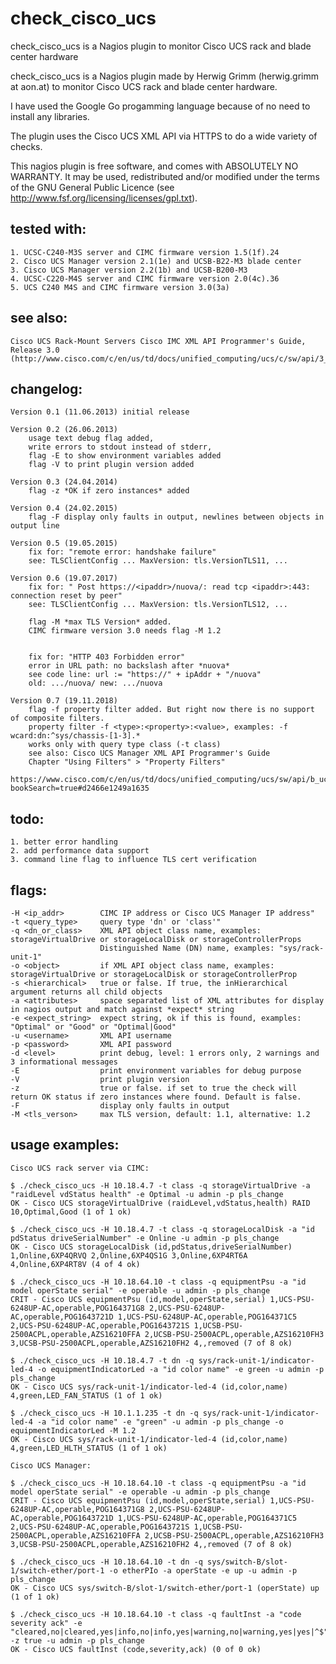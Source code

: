 check_cisco_ucs
===============

check_cisco_ucs is a Nagios plugin to monitor Cisco UCS rack and blade center hardware

 check_cisco_ucs is a Nagios plugin made by Herwig Grimm (herwig.grimm at aon.at)
 to monitor Cisco UCS rack and blade center hardware.

 I have used the Google Go progamming language because of no need to install
 any libraries.

 The plugin uses the Cisco UCS XML API via HTTPS to do a wide variety of checks.


 This nagios plugin is free software, and comes with ABSOLUTELY NO WARRANTY.
 It may be used, redistributed and/or modified under the terms of the GNU
 General Public Licence (see http://www.fsf.org/licensing/licenses/gpl.txt).

tested with:
------------

	1. UCSC-C240-M3S server and CIMC firmware version 1.5(1f).24
	2. Cisco UCS Manager version 2.1(1e) and UCSB-B22-M3 blade center
	3. Cisco UCS Manager version 2.2(1b) and UCSB-B200-M3
	4. UCSC-C220-M4S server and CIMC firmware version 2.0(4c).36
	5. UCS C240 M4S and CIMC firmware version 3.0(3a)

see also:
---------

  	Cisco UCS Rack-Mount Servers Cisco IMC XML API Programmer's Guide, Release 3.0
 	(http://www.cisco.com/c/en/us/td/docs/unified_computing/ucs/c/sw/api/3_0/b_Cisco_IMC_api_301.html)

changelog:
----------

 	Version 0.1 (11.06.2013) initial release

	Version 0.2 (26.06.2013)
		usage text debug flag added,
		write errors to stdout instead of stderr,
		flag -E to show environment variables added
		flag -V to print plugin version added

	Version 0.3 (24.04.2014)
		flag -z *OK if zero instances* added

	Version 0.4 (24.02.2015)
		flag -F display only faults in output, newlines between objects in output line

	Version 0.5 (19.05.2015)
		fix for: "remote error: handshake failure"
		see: TLSClientConfig ... MaxVersion: tls.VersionTLS11, ...

	Version 0.6 (19.07.2017)
		fix for: " Post https://<ipaddr>/nuova/: read tcp <ipaddr>:443: connection reset by peer"
		see: TLSClientConfig ... MaxVersion: tls.VersionTLS12, ...

		flag -M *max TLS Version* added.
		CIMC firmware version 3.0 needs flag -M 1.2


		fix for: "HTTP 403 Forbidden error"
		error in URL path: no backslash after *nuova*
		see code line: url := "https://" + ipAddr + "/nuova"
		old: .../nuova/ new: .../nuova

	Version 0.7 (19.11.2018)
		flag -f property filter added. But right now there is no support of composite filters.
		property filter -f <type>:<property>:<value>, examples: -f wcard:dn:^sys/chassis-[1-3].*
		works only with query type class (-t class)
		see also: Cisco UCS Manager XML API Programmer's Guide
		Chapter "Using Filters" > "Property Filters"
		https://www.cisco.com/c/en/us/td/docs/unified_computing/ucs/sw/api/b_ucs_api_book/b_ucs_api_book_chapter_01.html?bookSearch=true#d2466e1249a1635
		
		
todo:
-----

 	1. better error handling
 	2. add performance data support
 	3. command line flag to influence TLS cert verification

flags:
------

 	-H <ip_addr>		CIMC IP address or Cisco UCS Manager IP address"
 	-t <query_type>		query type 'dn' or 'class'"
 	-q <dn_or_class>	XML API object class name, examples: storageVirtualDrive or storageLocalDisk or storageControllerProps
 						Distinguished Name (DN) name, examples: "sys/rack-unit-1"
 	-o <object>			if XML API object class name, examples: storageVirtualDrive or storageLocalDisk or storageControllerProp
 	-s <hierarchical>	true or false. If true, the inHierarchical argument returns all child objects
 	-a <attributes>		space separated list of XML attributes for display in nagios output and match against *expect* string
 	-e <expect_string>	expect string, ok if this is found, examples: "Optimal" or "Good" or "Optimal|Good"
 	-u <username>		XML API username
 	-p <password>		XML API password
	-d <level>			print debug, level: 1 errors only, 2 warnings and 3 informational messages
	-E					print environment variables for debug purpose
	-V					print plugin version
	-z					true or false. if set to true the check will return OK status if zero instances where found. Default is false.
	-F					display only faults in output
	-M <tls_verson>		max TLS version, default: 1.1, alternative: 1.2

usage examples:
---------------

 	Cisco UCS rack server via CIMC:

 	$ ./check_cisco_ucs -H 10.18.4.7 -t class -q storageVirtualDrive -a "raidLevel vdStatus health" -e Optimal -u admin -p pls_change
 	OK - Cisco UCS storageVirtualDrive (raidLevel,vdStatus,health) RAID 10,Optimal,Good (1 of 1 ok)

 	$ ./check_cisco_ucs -H 10.18.4.7 -t class -q storageLocalDisk -a "id pdStatus driveSerialNumber" -e Online -u admin -p pls_change
 	OK - Cisco UCS storageLocalDisk (id,pdStatus,driveSerialNumber) 1,Online,6XP4QRVQ 2,Online,6XP4QS1G 3,Online,6XP4RT6A 4,Online,6XP4RT8V (4 of 4 ok)

 	$ ./check_cisco_ucs -H 10.18.64.10 -t class -q equipmentPsu -a "id model operState serial" -e operable -u admin -p pls_change
 	CRIT - Cisco UCS equipmentPsu (id,model,operState,serial) 1,UCS-PSU-6248UP-AC,operable,POG164371G8 2,UCS-PSU-6248UP-AC,operable,POG1643721D 1,UCS-PSU-6248UP-AC,operable,POG164371C5 2,UCS-PSU-6248UP-AC,operable,POG1643721S 1,UCSB-PSU-2500ACPL,operable,AZS16210FFA 2,UCSB-PSU-2500ACPL,operable,AZS16210FH3 3,UCSB-PSU-2500ACPL,operable,AZS16210FH2 4,,removed (7 of 8 ok)

 	$ ./check_cisco_ucs -H 10.18.4.7 -t dn -q sys/rack-unit-1/indicator-led-4 -o equipmentIndicatorLed -a "id color name" -e green -u admin -p pls_change
 	OK - Cisco UCS sys/rack-unit-1/indicator-led-4 (id,color,name) 4,green,LED_FAN_STATUS (1 of 1 ok)

 	$ ./check_cisco_ucs -H 10.1.1.235 -t dn -q sys/rack-unit-1/indicator-led-4 -a "id color name" -e "green" -u admin -p pls_change -o equipmentIndicatorLed -M 1.2
 	OK - Cisco UCS sys/rack-unit-1/indicator-led-4 (id,color,name)
 	4,green,LED_HLTH_STATUS (1 of 1 ok)

 	Cisco UCS Manager:

 	$ ./check_cisco_ucs -H 10.18.64.10 -t class -q equipmentPsu -a "id model operState serial" -e operable -u admin -p pls_change
 	CRIT - Cisco UCS equipmentPsu (id,model,operState,serial) 1,UCS-PSU-6248UP-AC,operable,POG164371G8 2,UCS-PSU-6248UP-AC,operable,POG1643721D 1,UCS-PSU-6248UP-AC,operable,POG164371C5 2,UCS-PSU-6248UP-AC,operable,POG1643721S 1,UCSB-PSU-2500ACPL,operable,AZS16210FFA 2,UCSB-PSU-2500ACPL,operable,AZS16210FH3 3,UCSB-PSU-2500ACPL,operable,AZS16210FH2 4,,removed (7 of 8 ok)

 	$ ./check_cisco_ucs -H 10.18.64.10 -t dn -q sys/switch-B/slot-1/switch-ether/port-1 -o etherPIo -a operState -e up -u admin -p pls_change
	OK - Cisco UCS sys/switch-B/slot-1/switch-ether/port-1 (operState) up (1 of 1 ok)

	$ ./check_cisco_ucs -H 10.18.64.10 -t class -q faultInst -a "code severity ack" -e "cleared,no|cleared,yes|info,no|info,yes|warning,no|warning,yes|yes|^$" -z true -u admin -p pls_change
	OK - Cisco UCS faultInst (code,severity,ack) (0 of 0 ok)
